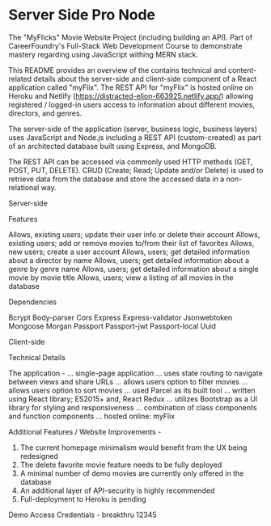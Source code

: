 # Server Side Pro Node

The "MyFlicks" Movie Website Project (including building an API). Part of CareerFoundry's Full-Stack Web Development Course to demonstrate mastery regarding using JavaScript withing MERN stack.

This README provides an overview of the contains technical and content-related details about the server-side and client-side component of a React application called "myFlix". The REST API for "myFlix" is hosted online on Heroku and Netlify (https://distracted-elion-663925.netlify.app/) allowing registered / logged-in users access to information about different movies, directors, and genres. 

The server-side of the application (server, business logic, business layers) uses JavaScript and Node.js including a REST API (custom-created) as part of an architected database built using Express, and MongoDB.

The REST API can be accessed via commonly used HTTP methods (GET, POST, PUT, DELETE). CRUD (Create; Read; Update and/or Delete) is used to retrieve data from the database and store the accessed data in a non-relational way.

Server-side

Features

Allows, existing users; update their user info or delete their account
Allows, existing users; add or remove movies to/from their list of favorites
Allows, new users; create a user account
Allows, users; get detailed information about a director by name
Allows, users; get detailed information about a genre by genre name
Allows, users; get detailed information about a single movie by movie title
Allows, users; view a listing of all movies in the database

Dependencies

Bcrypt
Body-parser
Cors
Express
Express-validator
Jsonwebtoken
Mongoose
Morgan
Passport
Passport-jwt
Passport-local
Uuid

Client-side

Technical Details

The application - 
... single-page application
... uses state routing to navigate between views and share URLs
... allows users option to filter movies
... allows users option to sort movies
... used Parcel as its built tool
... written using React library; ES2015+ and, React Redux
... utilizes Bootstrap as a UI library for styling and responsiveness
... combination of class components and function components
... hosted online: myFlix

Additional Features / Website Improvements - 

1) The current homepage minimalism would benefit from the UX being redesigned
2) The delete favorite movie feature needs to be fully deployed 
3) A minimal number of demo movies are currently only offered in the database
4) An additional layer of API-security is highly recommended 
5) Full-deployment to Heroku is pending 

Demo Access Credentials - 
breakthru 
12345

